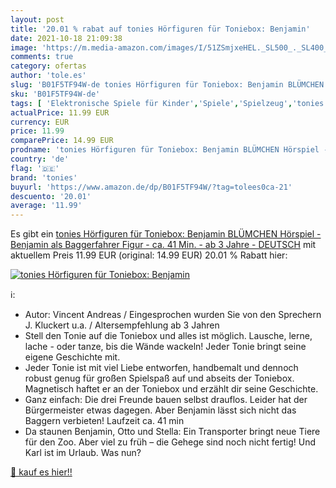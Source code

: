 ```yaml
---
layout: post
title: '20.01 % rabat auf tonies Hörfiguren für Toniebox: Benjamin'
date: 2021-10-18 21:09:38
image: 'https://m.media-amazon.com/images/I/51ZSmjxeHEL._SL500_._SL400_.jpg'
comments: true
category: ofertas
author: 'tole.es'
slug: 'B01F5TF94W-de tonies Hörfiguren für Toniebox: Benjamin BLÜMCHEN Hörspiel...'
sku: 'B01F5TF94W-de'
tags: [ 'Elektronische Spiele für Kinder','Spiele','Spielzeug','tonies', ]
actualPrice: 11.99 EUR
currency: EUR
price: 11.99
comparePrice: 14.99 EUR
prodname: 'tonies Hörfiguren für Toniebox: Benjamin BLÜMCHEN Hörspiel - Benjamin als Baggerfahrer Figur - ca. 41 Min. - ab 3 Jahre - DEUTSCH'
country: 'de'
flag: '🇩🇪'
brand: 'tonies'
buyurl: 'https://www.amazon.de/dp/B01F5TF94W/?tag=tolees0ca-21'
descuento: '20.01'
average: '11.99'
---
```


Es gibt ein [tonies Hörfiguren für Toniebox: Benjamin BLÜMCHEN Hörspiel - Benjamin als Baggerfahrer Figur - ca. 41 Min. - ab 3 Jahre - DEUTSCH](https://www.amazon.de/dp/B01F5TF94W/?tag=tolees0ca-21) mit aktuellem Preis 11.99 EUR (original: 14.99 EUR) 20.01 % Rabatt hier:

[![tonies Hörfiguren für Toniebox: Benjamin](https://m.media-amazon.com/images/I/51ZSmjxeHEL._SL500_._SL400_.jpg)](https://www.amazon.de/dp/B01F5TF94W/?tag=tolees0ca-21)

ℹ️:

- Autor: Vincent Andreas / Eingesprochen wurden Sie von den Sprechern J. Kluckert u.a. / Altersempfehlung ab 3 Jahren
- Stell den Tonie auf die Toniebox und alles ist möglich. Lausche, lerne, lache - oder tanze, bis die Wände wackeln! Jeder Tonie bringt seine eigene Geschichte mit.
- Jeder Tonie ist mit viel Liebe entworfen, handbemalt und dennoch robust genug für großen Spielspaß auf und abseits der Toniebox. Magnetisch haftet er an der Toniebox und erzählt dir seine Geschichte.
- Ganz einfach: Die drei Freunde bauen selbst drauflos. Leider hat der Bürgermeister etwas dagegen. Aber Benjamin lässt sich nicht das Baggern verbieten! Laufzeit ca. 41 min
- Da staunen Benjamin, Otto und Stella: Ein Transporter bringt neue Tiere für den Zoo. Aber viel zu früh – die Gehege sind noch nicht fertig! Und Karl ist im Urlaub. Was nun?

[🛒 kauf es hier!!](https://www.amazon.de/dp/B01F5TF94W/?tag=tolees0ca-21)
